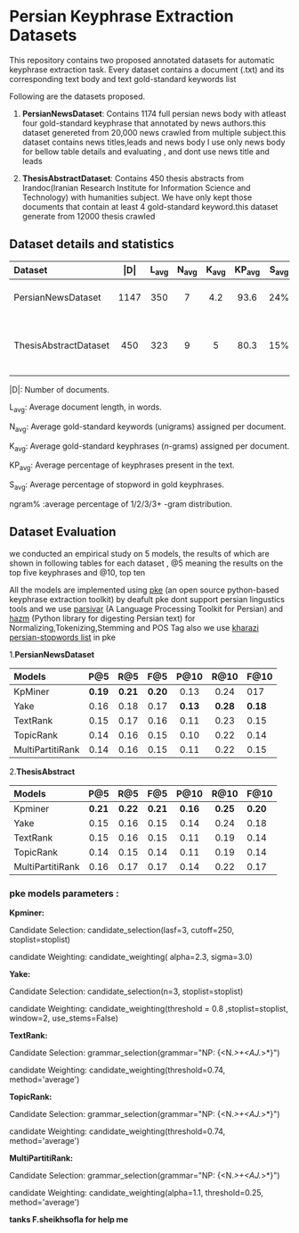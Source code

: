 # Persian Keyphrase Extraction Datasets

This repository contains two proposed annotated datasets for automatic keyphrase extraction task. Every dataset contains a document (.txt) and its corresponding text body and text gold-standard keywords list 

Following are the datasets  proposed.

1. **PersianNewsDataset**: Contains 1174 full persian news body with atleast four gold-standard keyphrase that annotated by news authors.this dataset genereted from 20,000 news crawled from multiple subject.this dataset contains news titles,leads and news body 
I use only news body for bellow table details and evaluating , and dont use news title and leads

2. **ThesisAbstractDataset**: Contains 450 thesis abstracts from Irandoc(Iranian Research Institute for Information Science and Technology) with humanities subject. We have only kept those documents that contain at least 4 gold-standard keyword.this dataset generate from 12000 thesis crawled 

## Dataset details and statistics

| Dataset | \|D\| | L<sub>avg</sub> | N<sub>avg</sub> | K<sub>avg</sub> | KP<sub>avg</sub>| S<sub>avg</sub>| ngram% | Description |
| :---         |     :---:      |     :---:      |     :---:      |     :---:      |     :---:     |     :---:     |     :---:     |         :--- |
| PersianNewsDataset   | 1147 |  350   | 7 | 4.2 | 93.6 | 24% | 14/50/24/12 | persian full news body dataset
| ThesisAbstractDataset     | 450 |  323 | 9 | 5 | 80.3 | 15% | 20/58/14/8 | Abstracts from thesis articles published in irandoc 

\|D\|: Number of documents.

L<sub>avg</sub>: Average document length, in words.

N<sub>avg</sub>: Average gold-standard keywords (unigrams) assigned per document.

K<sub>avg</sub>: Average gold-standard keyphrases (*n*-grams) assigned per document.

KP<sub>avg</sub>: Average percentage of keyphrases present in the text.

S<sub>avg</sub>: Average percentage of stopword in gold keyphrases.

ngram% :average percentage of 1/2/3/3+ -gram distribution.

## Dataset Evaluation
we conducted an empirical study on 5 models, the results of which are shown in  following  tables for each dataset , @5 meaning the results on the top five keyphrases and @10, top ten

All the models are implemented using [pke](https://github.com/boudinfl/pke) (an open source python-based keyphrase extraction toolkit)
by deafult pke dont support persian lingustics tools and we use [parsivar](https://github.com/ICTRC/Parsivar) (A Language Processing Toolkit for Persian) and [hazm](https://github.com/sobhe/hazm) (Python library for digesting Persian text) for Normalizing,Tokenizing,Stemming and POS Tag also we use [kharazi
persian-stopwords list](https://github.com/kharazi/persian-stopwords) in pke 

1.**PersianNewsDataset**

| Models | P@5| R@5 | F@5 | P@10 | R@10 | F@10 |
| :---         |     :---:      |     :---:      |     :---:      |     :---:      |     :---:      |          :---       |
|KpMiner	|**0.19**	|**0.21**|**0.20**|	0.13|	0.24|	017
|Yake|	0.16|	0.18|	0.17|	**0.13**|	**0.28**|	**0.18**
|TextRank	|0.15|	0.17|	0.16|	0.11|	0.23|	0.15
|TopicRank|	0.14|	0.16|	0.15|	0.10|	0.22|	0.14
|MultiPartitiRank|	0.14|	0.16|	0.15|	0.11|	0.22|	0.15


2.**ThesisAbstract**

| Models | P@5| R@5 | F@5 | P@10 | R@10 | F@10 |
| :---         |     :---:      |     :---:      |     :---:      |     :---:      |     :---:      |          :---       |
| Kpminer   |**0.21** |	**0.22** |	**0.21** |	**0.16** |	**0.25** |	**0.20**
| Yake      |0.15 |	0.16 |	0.15 |	0.14 |	0.24 |	0.18
|TextRank	|0.15 |	0.16 |	0.15 |	0.11 |	0.19 |	0.14
|TopicRank	|0.14 |	0.15 |	0.14 |	0.11 |	0.19 |	0.14
|MultiPartitiRank |	0.16 |	0.17 |	0.17 |	0.14 |	0.22 |	0.17

### pke models parameters :
**Kpminer:**

Candidate Selection: candidate_selection(lasf=3, cutoff=250, stoplist=stoplist)

candidate Weighting: candidate_weighting( alpha=2.3, sigma=3.0)

**Yake:**

  Candidate Selection: candidate_selection(n=3, stoplist=stoplist)
  
  candidate Weighting: candidate_weighting(threshold = 0.8 ,stoplist=stoplist, window=2, use_stems=False)
  
**TextRank:**

Candidate Selection: grammar_selection(grammar="NP: {<N.*>+<AJ.*>*}")

candidate Weighting: candidate_weighting(threshold=0.74, method='average')

**TopicRank:**

Candidate Selection: grammar_selection(grammar="NP: {<N.*>+<AJ.*>*}")

candidate Weighting: candidate_weighting(threshold=0.74, method='average')

**MultiPartitiRank:**

Candidate Selection: grammar_selection(grammar="NP: {<N.*>+<AJ.*>*}")

candidate Weighting: candidate_weighting(alpha=1.1, threshold=0.25, method='average')


**tanks F.sheikhsofla for help me**

